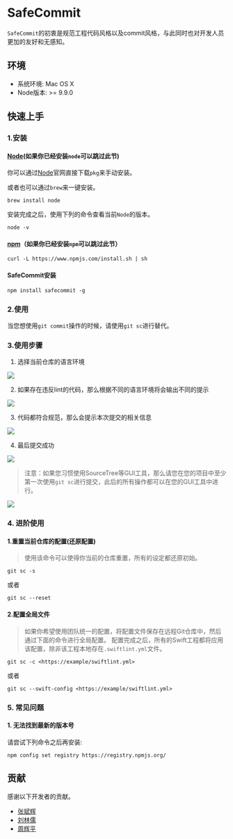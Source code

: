 # SafeCommit

`SafeCommit`的初衷是规范工程代码风格以及commit风格，与此同时也对开发人员更加的友好和无感知。

## 环境

* 系统环境: Mac OS X
* Node版本: >= 9.9.0

## 快速上手

### 1.安装

#### [Node](https://nodejs.org/)(如果你已经安装`node`可以跳过此节)

你可以通过[Node](https://nodejs.org/)官网直接下载`pkg`来手动安装。

或者也可以通过`brew`来一键安装。

```
brew install node
```

安装完成之后，使用下列的命令查看当前`Node`的版本。

```
node -v
```

#### [npm](https://github.com/npm/cli)（如果你已经安装`npm`可以跳过此节）

```
curl -L https://www.npmjs.com/install.sh | sh
```

#### SafeCommit安装

```
npm install safecommit -g
```

### 2.使用

当您想使用`git commit`操作的时候，请使用`git sc`进行替代。

### 3.使用步骤

1. 选择当前仓库的语言环境

![](https://git.souche-inc.com/destiny/safecommit/raw/master/screenshots/demo-1.png)

2. 如果存在违反lint的代码，那么根据不同的语言环境将会输出不同的提示

![](https://git.souche-inc.com/destiny/safecommit/raw/master/screenshots/demo-2.png)

3. 代码都符合规范，那么会提示本次提交的相关信息

![](https://git.souche-inc.com/destiny/safecommit/raw/master/screenshots/demo-3.png)

4. 最后提交成功

![](https://git.souche-inc.com/destiny/safecommit/raw/master/screenshots/demo-4.png)
 
 > 注意：如果您习惯使用SourceTree等GUI工具，那么请您在您的项目中至少第一次使用`git sc`进行提交，此后的所有操作都可以在您的GUI工具中进行。

 ![](https://git.souche-inc.com/destiny/safecommit/raw/master/screenshots/gui-report.png)


### 4. 进阶使用

#### 1.重置当前仓库的配置(还原配置)

> 使用该命令可以使得你当前的仓库重置，所有的设定都还原初始。

```
git sc -s
```
或者
```
git sc --reset
```

####  2.配置全局文件

> 如果你希望使用团队统一的配置，将配置文件保存在远程Git仓库中，然后通过下面的命令进行全局配置。
> 配置完成之后，所有的Swift工程都将应用该配置，除非该工程本地存在`.swiftlint.yml`文件。

```
git sc -c <https://example/swiftlint.yml>
```
或者
```
git sc --swift-config <https://example/swiftlint.yml>
```

### 5. 常见问题

#### 1. 无法找到最新的版本号

请尝试下列命令之后再安装:
```
npm config set registry https://registry.npmjs.org/
```

## 贡献

感谢以下开发者的贡献。

* [张斌辉](zhangbinhui@souche.com)
* [刘林儒](liulinru@souche.com)
* [周辉平](zhouhuiping@souche.com)